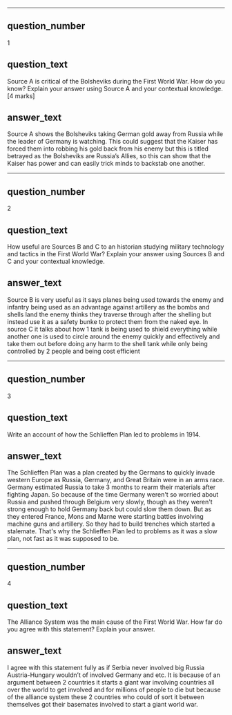 ----------------------------------------

## question_number
1

## question_text
Source A is critical of the Bolsheviks during the First World War. How do you know? Explain your answer using Source A and your contextual knowledge. [4 marks]

## answer_text
Source A shows the Bolsheviks taking German gold away from Russia while the leader of Germany is watching. This could suggest that the Kaiser has forced them into robbing his gold back from his enemy but this is titled betrayed as the Bolsheviks are Russia’s Allies, so this can show that the Kaiser has power and can easily trick minds to backstab one another.

----------------------------------------

## question_number
2

## question_text
How useful are Sources B and C to an historian studying military technology and tactics in the First World War? Explain your answer using Sources B and C and your contextual knowledge.

## answer_text
Source B is very useful as it says planes being used towards the enemy and infantry being used as an advantage against artillery as the bombs and shells land the enemy thinks they traverse through after the shelling but instead use it as a safety bunke to protect them from the naked eye. In source C it talks about how 1 tank is being used to shield everything while another one is used to circle around the enemy quickly and effectively and take them out before doing any harm to the shell tank while only being controlled by 2 people and being cost efficient  

----------------------------------------

## question_number
3

## question_text
Write an account of how the Schlieffen Plan led to problems in 1914.

## answer_text
The Schlieffen Plan was a plan created by the Germans to quickly invade western Europe as Russia, Germany, and Great Britain were in an arms race. Germany estimated Russia to take 3 months to rearm their materials after fighting Japan. So because of the time Germany weren't so worried about Russia and pushed through Belgium very slowly, though as they weren't strong enough to hold Germany back but could slow them down. But as they entered France, Mons and Marne were starting battles involving machine guns and artillery. So they had to build trenches which started a stalemate. That's why the Schlieffen Plan led to problems as it was a slow plan, not fast as it was supposed to be. 

----------------------------------------

## question_number
4

## question_text
The Alliance System was the main cause of the First World War.
How far do you agree with this statement?
Explain your answer.

## answer_text
I agree with this statement fully as if Serbia never involved big Russia Austria-Hungary wouldn’t of involved Germany and etc. It is because of an argument between 2 countries it starts a giant war involving countries all over the world to get involved and for millions of people to die but because of the alliance system these 2 countries who could of sort it between themselves got their basemates involved to start a giant world war. 

